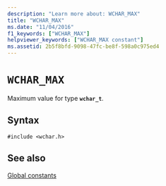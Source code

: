 ```yaml
---
description: "Learn more about: WCHAR_MAX"
title: "WCHAR_MAX"
ms.date: "11/04/2016"
f1_keywords: ["WCHAR_MAX"]
helpviewer_keywords: ["WCHAR_MAX constant"]
ms.assetid: 2b5f8bfd-9098-47fc-be8f-598a0c975ed4
---
```

# `WCHAR_MAX`

Maximum value for type **`wchar_t`**.

## Syntax

```
#include <wchar.h>
```

## See also

[Global constants](./global-constants.md)
